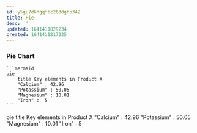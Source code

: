 ```yaml
---
id: y5gu7d6hgqfbc263dghp342
title: Pie
desc: ''
updated: 1641411829234
created: 1641411817225
---
```



### Pie Chart

````
```mermaid
pie
    title Key elements in Product X
    "Calcium" : 42.96
    "Potassium" : 50.05
    "Magnesium" : 10.01
    "Iron" :  5
```
````

<div class="mermaid">
  pie
    title Key elements in Product X
    "Calcium" : 42.96
    "Potassium" : 50.05
    "Magnesium" : 10.01
    "Iron" :  5
</div>
